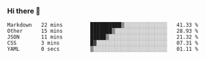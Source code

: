 ### Hi there 👋

<!--
**WShiBin/WShiBin** is a ✨ _special_ ✨ repository because its `README.md` (this file) appears on your GitHub profile.

Here are some ideas to get you started:

- 🔭 I’m currently working on ...
- 🌱 I’m currently learning ...
- 👯 I’m looking to collaborate on ...
- 🤔 I’m looking for help with ...
- 💬 Ask me about ...
- 📫 How to reach me: ...
- 😄 Pronouns: ...
- ⚡ Fun fact: ...
-->

<!--START_SECTION:waka-->

```text
Markdown   22 mins         ██████████▒░░░░░░░░░░░░░░   41.33 %
Other      15 mins         ███████▒░░░░░░░░░░░░░░░░░   28.93 %
JSON       11 mins         █████▒░░░░░░░░░░░░░░░░░░░   21.32 %
CSS        3 mins          █▓░░░░░░░░░░░░░░░░░░░░░░░   07.31 %
YAML       0 secs          ▒░░░░░░░░░░░░░░░░░░░░░░░░   01.11 %
```

<!--END_SECTION:waka-->

